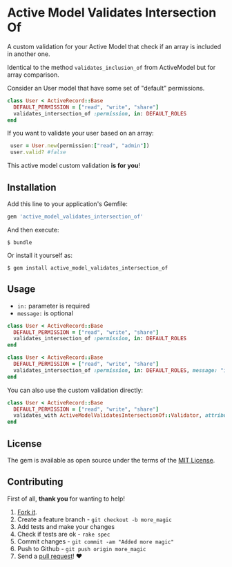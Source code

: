 # Active Model Validates Intersection Of

A custom validation for your Active Model that check if an array is included in another one.

Identical to the method `validates_inclusion_of` from ActiveModel but for array comparison.

Consider an User model that have some set of "default" permissions.

```ruby
class User < ActiveRecord::Base
  DEFAULT_PERMISSION = ["read", "write", "share"]
  validates_intersection_of :permission, in: DEFAULT_ROLES
end
```

If you want to validate your user based on an array:

```ruby
 user = User.new(permission:["read", "admin"])
 user.valid? #false
```

 This active model custom validation **is for you**!

## Installation

Add this line to your application's Gemfile:

```ruby
gem 'active_model_validates_intersection_of'
```

And then execute:

    $ bundle

Or install it yourself as:

    $ gem install active_model_validates_intersection_of

## Usage

* `in:` parameter is required
* `message:` is optional

```ruby
class User < ActiveRecord::Base
  DEFAULT_PERMISSION = ["read", "write", "share"]
  validates_intersection_of :permission, in: DEFAULT_ROLES
end
```

```ruby
class User < ActiveRecord::Base
  DEFAULT_PERMISSION = ["read", "write", "share"]
  validates_intersection_of :permission, in: DEFAULT_ROLES, message: "invalid permission"
end
```

You can also use the custom validation directly:

```ruby
class User < ActiveRecord::Base
  DEFAULT_PERMISSION = ["read", "write", "share"]
  validates_with ActiveModelValidatesIntersectionOf::Validator, attributes: [:permission], in: VALID_ARRAY
end
```

## License

The gem is available as open source under the terms of the [MIT License](http://opensource.org/licenses/MIT).

## Contributing

First of all, **thank you** for wanting to help!

1. [Fork it](https://help.github.com/articles/fork-a-repo).
2. Create a feature branch - `git checkout -b more_magic`
3. Add tests and make your changes
4. Check if tests are ok - `rake spec`
5. Commit changes - `git commit -am "Added more magic"`
6. Push to Github - `git push origin more_magic`
7. Send a [pull request](https://help.github.com/articles/using-pull-requests)! :heart:
